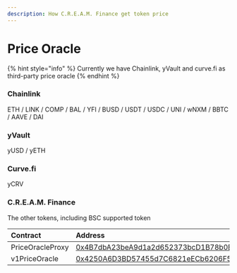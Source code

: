 ```yaml
---
description: How C.R.E.A.M. Finance get token price
---
```


# Price Oracle

{% hint style="info" %}
Currently we have Chainlink, yVault and curve.fi as third-party price oracle
{% endhint %}

### Chainlink

ETH / LINK / COMP / BAL / YFI / BUSD / USDT / USDC / UNI / wNXM / BBTC / AAVE / DAI

### yVault

yUSD / yETH

### Curve.fi

yCRV

### C.R.E.A.M. Finance

The other tokens, including BSC supported token

| Contract | Address |
| :--- | :--- |
| PriceOracleProxy | [0x4B7dbA23beA9d1a2d652373bcD1B78b0E9e0188a](https://etherscan.io/address/0x4B7dbA23beA9d1a2d652373bcD1B78b0E9e0188a) |
| v1PriceOracle | [0x4250A6D3BD57455d7C6821eECb6206F507576cD2](https://etherscan.io/address/0x4250A6D3BD57455d7C6821eECb6206F507576cD2) |

